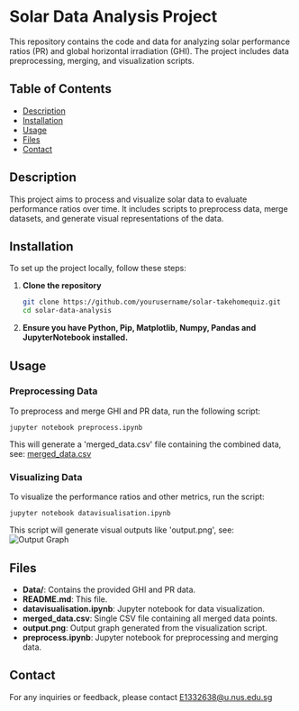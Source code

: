 # Solar Data Analysis Project

This repository contains the code and data for analyzing solar performance ratios (PR) and global horizontal irradiation (GHI). The project includes data preprocessing, merging, and visualization scripts.

## Table of Contents
- [Description](#description)
- [Installation](#installation)
- [Usage](#usage)
- [Files](#files)
- [Contact](#contact)

## Description

This project aims to process and visualize solar data to evaluate performance ratios over time. It includes scripts to preprocess data, merge datasets, and generate visual representations of the data.

## Installation

To set up the project locally, follow these steps:

1. **Clone the repository**
   ```bash
   git clone https://github.com/yourusername/solar-takehomequiz.git
   cd solar-data-analysis
2. **Ensure you have Python, Pip, Matplotlib, Numpy, Pandas and JupyterNotebook installed.**

## Usage

### Preprocessing Data

To preprocess and merge GHI and PR data, run the following script:

    
    jupyter notebook preprocess.ipynb

This will generate a 'merged_data.csv' file containing the combined data, see: [merged_data.csv](merged_data.csv)

### Visualizing Data

To visualize the performance ratios and other metrics, run the script:

    
    jupyter notebook datavisualisation.ipynb

This script will generate visual outputs like 'output.png', see: ![Output Graph](output.png)

## Files

- **Data/**: Contains the provided GHI and PR data.
- **README.md**: This file.
- **datavisualisation.ipynb**: Jupyter notebook for data visualization.
- **merged_data.csv**: Single CSV file containing all merged data points.
- **output.png**: Output graph generated from the visualization script.
- **preprocess.ipynb**: Jupyter notebook for preprocessing and merging data.


## Contact

For any inquiries or feedback, please contact E1332638@u.nus.edu.sg







  
  

